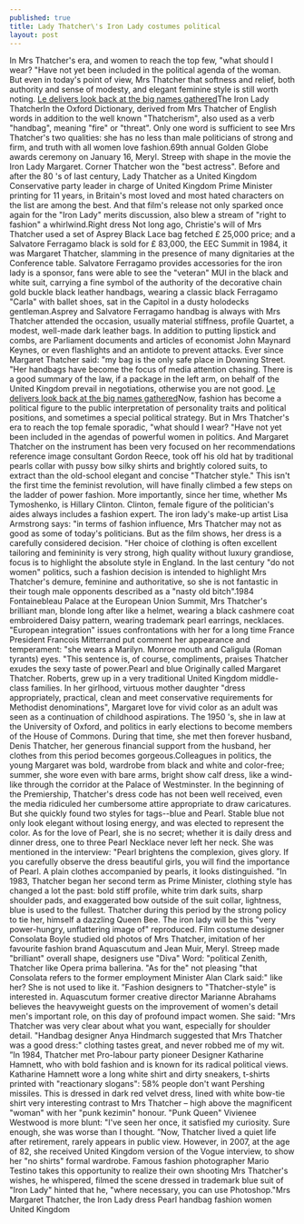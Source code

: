 ```yaml
---
published: true
title: Lady Thatcher\'s Iron Lady costumes political
layout: post
---
```

In Mrs Thatcher\'s era, and women to reach the top few, \"what should I wear? \"Have not yet been included in the political agenda of the woman. But even in today\'s point of view, Mrs Thatcher that softness and relief, both authority and sense of modesty, and elegant feminine style is still worth noting. [Le delivers look back at the big names gathered](https://swarovskicases.wordpress.com/2015/12/22/le-delivers-look-back-at-the-big-names-gathered-in-paris-for-fashion-week/)The Iron Lady ThatcherIn the Oxford Dictionary, derived from Mrs Thatcher of English words in addition to the well known \"Thatcherism\", also used as a verb \"handbag\", meaning \"fire\" or \"threat\". Only one word is sufficient to see Mrs Thatcher\'s two qualities: she has no less than male politicians of strong and firm, and truth with all women love fashion.69th annual Golden Globe awards ceremony on January 16, Meryl. Streep with shape in the movie the Iron Lady Margaret. Corner Thatcher won the \"best actress\". Before and after the 80 \'s of last century, Lady Thatcher as a United Kingdom Conservative party leader in charge of United Kingdom Prime Minister printing for 11 years, in Britain\'s most loved and most hated characters on the list are among the best. And that film\'s release not only sparked once again for the \"Iron Lady\" merits discussion, also blew a stream of \"right to fashion\" a whirlwind.Right dress Not long ago, Christie\'s will of Mrs Thatcher used a set of Asprey Black Lace bag fetched £ 25,000 price; and a Salvatore Ferragamo black is sold for £ 83,000, the EEC Summit in 1984, it was Margaret Thatcher, slamming in the presence of many dignitaries at the Conference table. Salvatore Ferragamo provides accessories for the iron lady is a sponsor, fans were able to see the \"veteran\" MUI in the black and white suit, carrying a fine symbol of the authority of the decorative chain gold buckle black leather handbags, wearing a classic black Ferragamo \"Carla\" with ballet shoes, sat in the Capitol in a dusty holodecks gentleman.Asprey and Salvatore Ferragamo handbag is always with Mrs Thatcher attended the occasion, usually material stiffness, profile Quartet, a modest, well-made dark leather bags. In addition to putting lipstick and combs, are Parliament documents and articles of economist John Maynard Keynes, or even flashlights and an antidote to prevent attacks. Ever since Margaret Thatcher said: \"my bag is the only safe place in Downing Street. \"Her handbags have become the focus of media attention chasing. There is a good summary of the law, if a package in the left arm, on behalf of the United Kingdom prevail in negotiations, otherwise you are not good. [Le delivers look back at the big names gathered](https://swarovskicases.wordpress.com/2015/12/22/le-delivers-look-back-at-the-big-names-gathered-in-paris-for-fashion-week/)Now, fashion has become a political figure to the public interpretation of personality traits and political positions, and sometimes a special political strategy. But in Mrs Thatcher\'s era to reach the top female sporadic, \"what should I wear? \"Have not yet been included in the agendas of powerful women in politics. And Margaret Thatcher on the instrument has been very focused on her recommendations reference image consultant Gordon Reece, took off his old hat by traditional pearls collar with pussy bow silky shirts and brightly colored suits, to extract than the old-school elegant and concise \"Thatcher style.\" This isn\'t the first time the feminist revolution, will have finally climbed a few steps on the ladder of power fashion. More importantly, since her time, whether Ms Tymoshenko, is Hillary Clinton. Clinton, female figure of the politician\'s aides always includes a fashion expert. The iron lady\'s make-up artist Lisa Armstrong says: \"in terms of fashion influence, Mrs Thatcher may not as good as some of today\'s politicians. But as the film shows, her dress is a carefully considered decision. \"Her choice of clothing is often excellent tailoring and femininity is very strong, high quality without luxury grandiose, focus is to highlight the absolute style in England. In the last century \"do not women\" politics, such a fashion decision is intended to highlight Mrs Thatcher\'s demure, feminine and authoritative, so she is not fantastic in their tough male opponents described as a \"nasty old bitch\".1984 Fontainebleau Palace at the European Union Summit, Mrs Thatcher\'s brilliant man, blonde long after like a helmet, wearing a black cashmere coat embroidered Daisy pattern, wearing trademark pearl earrings, necklaces. \"European integration\" issues confrontations with her for a long time France President Francois Mitterrand put comment her appearance and temperament: \"she wears a Marilyn. Monroe mouth and Caligula (Roman tyrants) eyes. \"This sentence is, of course, compliments, praises Thatcher exudes the sexy taste of power.Pearl and blue Originally called Margaret Thatcher. Roberts, grew up in a very traditional United Kingdom middle-class families. In her girlhood, virtuous mother daughter \"dress appropriately, practical, clean and meet conservative requirements for Methodist denominations\", Margaret love for vivid color as an adult was seen as a continuation of childhood aspirations. The 1950 \'s, she in law at the University of Oxford, and politics in early elections to become members of the House of Commons. During that time, she met then forever husband, Denis Thatcher, her generous financial support from the husband, her clothes from this period becomes gorgeous.Colleagues in politics, the young Margaret was bold, wardrobe from black and white and color-free; summer, she wore even with bare arms, bright show calf dress, like a wind-like through the corridor at the Palace of Westminster. In the beginning of the Premiership, Thatcher\'s dress code has not been well received, even the media ridiculed her cumbersome attire appropriate to draw caricatures. But she quickly found two styles for tags--blue and Pearl. Stable blue not only look elegant without losing energy, and was elected to represent the color. As for the love of Pearl, she is no secret; whether it is daily dress and dinner dress, one to three Pearl Necklace never left her neck. She was mentioned in the interview: \"Pearl brightens the complexion, gives glory. If you carefully observe the dress beautiful girls, you will find the importance of Pearl. A plain clothes accompanied by pearls, it looks distinguished. ”In 1983, Thatcher began her second term as Prime Minister, clothing style has changed a lot the past: bold stiff profile, white trim dark suits, sharp shoulder pads, and exaggerated bow outside of the suit collar, lightness, blue is used to the fullest. Thatcher during this period by the strong policy to tie her, himself a dazzling Queen Bee. The iron lady will be this \"very power-hungry, unflattering image of\" reproduced. Film costume designer Consolata Boyle studied old photos of Mrs Thatcher, imitation of her favourite fashion brand Aquascutum and Jean Muir, Meryl. Streep made \"brilliant\" overall shape, designers use \"Diva\" Word: \"political Zenith, Thatcher like Opera prima ballerina. \"As for the\" not pleasing \"that Consolata refers to the former employment Minister Alan Clark said:\" like her? She is not used to like it. ”Fashion designers to \"Thatcher-style\" is interested in. Aquascutum former creative director Marianne Abrahams believes the heavyweight guests on the improvement of women\'s detail men\'s important role, on this day of profound impact women. She said: \"Mrs Thatcher was very clear about what you want, especially for shoulder detail. \"Handbag designer Anya Hindmarch suggested that Mrs Thatcher was a good dress:\" clothing tastes great, and never robbed me of my wit. ”In 1984, Thatcher met Pro-labour party pioneer Designer Katharine Hamnett, who with bold fashion and is known for its radical political views. Katharine Hamnett wore a long white shirt and dirty sneakers, t-shirts printed with \"reactionary slogans\": 58% people don\'t want Pershing missiles. This is dressed in dark red velvet dress, lined with white bow-tie shirt very interesting contrast to Mrs Thatcher – high above the magnificent \"woman\" with her \"punk kezimin\" honour. \"Punk Queen\" Vivienee Westwood is more blunt: \"I\'ve seen her once, it satisfied my curiosity. Sure enough, she was worse than I thought. ”Now, Thatcher lived a quiet life after retirement, rarely appears in public view. However, in 2007, at the age of 82, she received United Kingdom version of the Vogue interview, to show her \"no shirts\" formal wardrobe. Famous fashion photographer Mario Testino takes this opportunity to realize their own shooting Mrs Thatcher\'s wishes, he whispered, filmed the scene dressed in trademark blue suit of \"Iron Lady\" hinted that he, \"where necessary, you can use Photoshop.\"Mrs Margaret Thatcher, the Iron Lady dress Pearl handbag fashion women United Kingdom